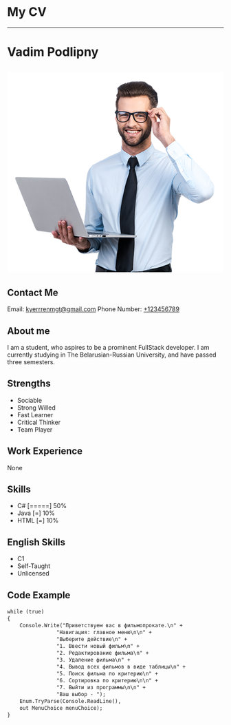 # My CV

---

# Vadim Podlipny

## ![Error: image not found](it_guy.png)

## Contact Me

Email: [kyerrrenmgt@gmail.com](mailto:kyerrrenmgt@gmail.com)
Phone Number: [+123456789](tel:+123456789)

## About me

I am a student, who aspires to be a prominent FullStack developer. I am currently studying in The Belarusian-Russian University, and have passed three semesters.

## Strengths

- Sociable
- Strong Willed
- Fast Learner
- Critical Thinker
- Team Player

## Work Experience

None

## Skills

- С# [=====] 50%
- Java [=] 10%
- HTML [=] 10%

## English Skills

* C1
* Self-Taught
* Unlicensed

## Code Example

```
while (true)
{
    Console.Write("Приветствуем вас в фильмопрокате.\n" +
                "Навигация: главное меню\n\n" +
                "Выберите действие\n" +
                "1. Ввести новый фильм\n" +
                "2. Редактирование фильма\n" +
                "3. Удаление фильма\n" +
                "4. Вывод всех фильмов в виде таблицы\n" +
                "5. Поиск фильма по критерию\n" +
                "6. Сортировка по критерию\n\n" +
                "7. Выйти из программы\n\n" +
                "Ваш выбор - ");
    Enum.TryParse(Console.ReadLine(), 
    out MenuChoice menuChoice);
}

```
